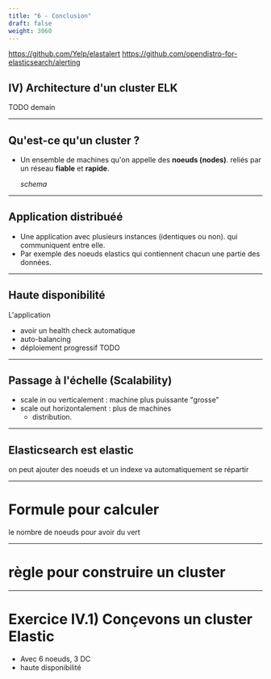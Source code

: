 ```yaml
---
title: "6 - Conclusion"
draft: false
weight: 3060
---
```


https://github.com/Yelp/elastalert
https://github.com/opendistro-for-elasticsearch/alerting

## IV) Architecture d'un cluster ELK

TODO demain

---

## Qu'est-ce qu'un cluster ?

- Un ensemble de machines qu'on appelle des **noeuds (nodes)**. reliés par un réseau **fiable** et **rapide**.

  _schema_

---

## Application distribuéé

- Une application avec plusieurs instances (identiques ou non). qui communiquent entre elle.
- Par exemple des noeuds elastics qui contiennent chacun une partie des données.

---

## Haute disponibilité

L'application

- avoir un health check automatique
- auto-balancing
- déploiement progressif TODO

---

## Passage à l'échelle (**Scalability**)

- scale in ou verticalement : machine plus puissante "grosse"
- scale out horizontalement : plus de machines
  - distribution.

---

## Elasticsearch est elastic

on peut ajouter des noeuds et un indexe va automatiquement se répartir

---

# Formule pour calculer

le nombre de noeuds pour avoir du vert

---

# règle pour construire un cluster

---

# Exercice IV.1) Conçevons un cluster Elastic

- Avec 6 noeuds, 3 DC
- haute disponibilité

<!--
# QCM Module Elastic stack

mode de notation :
    + 1 par bonne réponse
    - 1 par mauvaise réponse cochée


le type "keyword" est utilisé
    pour les recherche exactes
    pour les recherches partielles (fulltext)
    pour filtrer
    pour aggréger
    pour classer

le type "text" est utilisé
    ...


Le programme curl permet de ?
    http
    ftp
    appeler les fonctions d'une API REST
    ssh -->
